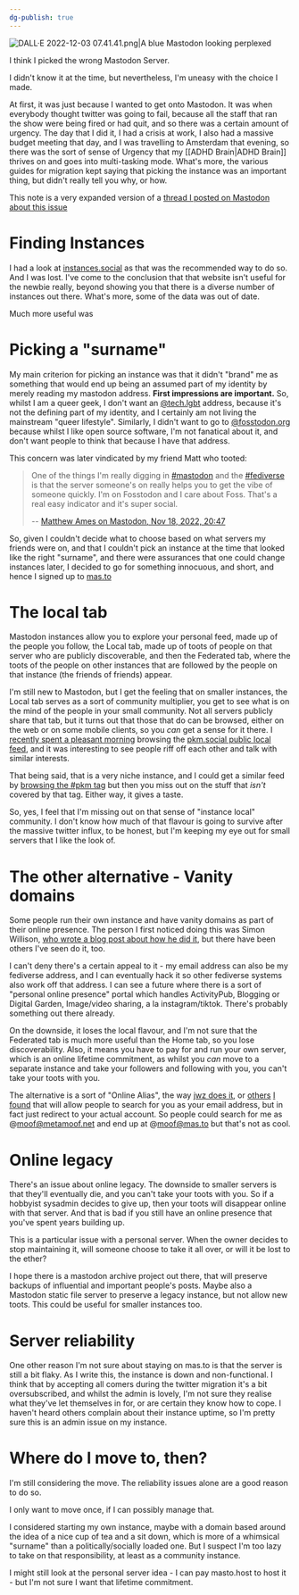 ```yaml
---
dg-publish: true
---
```

![DALL·E 2022-12-03 07.41.41.png|A blue Mastodon looking perplexed](/img/user/Ramblings/attachments/DALL%C2%B7E%202022-12-03%2007.41.41.png)

I think I picked the wrong Mastodon Server.

I didn't know it at the time, but nevertheless, I'm uneasy with the choice I made.

At first, it was just because I wanted to get onto Mastodon. It was when everybody thought twitter was going to fail, because all the staff that ran the show were being fired or had quit, and so there was a certain amount of urgency. The day that I did it, I had a crisis at work, I also had a massive budget meeting that day, and I was travelling to Amsterdam that evening, so there was the sort of sense of Urgency that my [[ADHD Brain\|ADHD Brain]] thrives on and goes into multi-tasking mode. What's more, the various guides for migration kept saying that picking the instance was an important thing, but didn't really tell you why, or how.

This note is a very expanded version of a [thread I posted on Mastodon about this issue](https://mas.to/@moof/109412464289361914)

# Finding Instances
I had a look at [instances.social](https://instances.social/) as that was the recommended way to do so. And I was lost. I've come to the conclusion that that website isn't useful for the newbie really, beyond showing you that there is a diverse number of instances out there. What's more, some of the data was out of date. 

Much more useful was 

# Picking a "surname"
My main criterion for picking an instance was that it didn't "brand" me as something that would end up being an assumed part of my identity by merely reading my mastodon address. **First impressions are important.** So, whilst I am a queer geek, I don't want an [@tech.lgbt](https://tech.lgbt/) address, because it's not the defining part of my identity, and I certainly am not living the mainstream "queer lifestyle". Similarly, I didn't want to go to [@fosstodon.org](https://fosstodon.org/) because whilst I like open source software, I'm not fanatical about it, and don't want people to think that because I have that address.

This concern was later vindicated by my friend Matt who tooted:

>One of the things I'm really digging in [#mastodon](https://fosstodon.org/tags/mastodon) and the [#fediverse](https://fosstodon.org/tags/fediverse) is that the server someone's on really helps you to get the vibe of someone quickly. I'm on Fosstodon and I care about Foss. That's a real easy indicator and it's super social.
>
> -- [Matthew Ames on Mastodon, Nov 18, 2022, 20:47](https://fosstodon.org/@mattyames/109366533003991511)

So, given I couldn't decide what to choose based on what servers my friends were on, and that I couldn't pick an instance at the time that looked like the right "surname", and there were assurances that one could change instances later, I decided to go for something innocuous, and short, and hence I signed up to [mas.to](https://mas.to)

# The local tab
Mastodon instances allow you to explore your personal feed, made up of the people you follow, the Local tab, made up of toots of people on that server who are publicly discoverable, and then the Federated tab, where the toots of the people on other instances that are followed by the people on that instance (the friends of friends) appear.

I'm still new to Mastodon, but I get the feeling that on smaller instances, the Local tab serves as a sort of community multiplier, you get to see what is on the mind of the people in your small community. Not all servers publicly share that tab, but it turns out that those that do can be browsed, either on the web or on some mobile clients, so you *can* get a sense for it there. I [recently spent a pleasant morning](https://mas.to/@moof/109447861982066581) browsing the [pkm.social public local feed](https://pkm.social/public/local), and it was interesting to see people riff off each other and talk with similar interests. 

That being said, that is a very niche instance, and I could get a similar feed by [browsing the #pkm tag](https://mas.to/tags/pkm) but then you miss out on the stuff that *isn't* covered by that tag. Either way, it gives a taste. 

So, yes, I feel that I'm missing out on that sense of "instance local" community. I don't know how much of that flavour is going to survive after the massive twitter influx, to be honest, but I'm keeping my eye out for small servers that I like the look of.

# The other alternative - Vanity domains
Some people run their own instance and have vanity domains as part of their online presence. The person I first noticed doing this was Simon Willison, [who wrote a blog post about how he did it](https://til.simonwillison.net/mastodon/custom-domain-mastodon), but there have been others I've seen do it, too.

I can't deny there's a certain appeal to it - my email address can also be my fediverse address, and I can eventually hack it so other fediverse systems also work off that address. I can see a future where there is a sort of "personal online presence" portal which handles ActivityPub, Blogging or Digital Garden, Image/video sharing, a la instagram/tiktok. There's probably something out there already.

On the downside, it loses the local flavour, and I'm not sure that the Federated tab is much more useful than the Home tab, so you lose discoverability. Also, it means you have to pay for and run your own server, which is an online lifetime commitment, as whilst you *can* move to a separate instance and take your followers and following with you, you can't take your toots with you. 

The alternative is a sort of "Online Alias", the way [jwz does it](https://www.jwz.org/blog/2022/11/using-your-own-domain-as-a-mastodon-handle/), or [others](https://blog.maartenballiauw.be/post/2022/11/05/mastodon-own-donain-without-hosting-server.html) [I](https://philna.sh/blog/2022/11/23/alias-your-mastodon-username-to-your-own-domain-with-jekyll/) [found](https://domenicoluciani.com/2022/11/19/how-to-create-mastodon-alias.html)  that will allow people to search for you as your email address, but in fact just redirect to your actual account. So people could search for me as @moof@metamoof.net and end up at @moof@mas.to but that's not as cool. 

# Online legacy
There's an issue about online legacy. The downside to smaller servers is that they'll eventually die, and you can't take your toots with you. So if a hobbyist sysadmin decides to give up, then your toots will disappear online with that server. And that is bad if you still have an online presence that you've spent years building up.

This is a particular issue with a personal server. When the owner decides to stop maintaining it, will someone choose to take it all over, or will it be lost to the ether?

I hope there is a mastodon archive project out there, that will preserve backups of influential and important people's posts. Maybe also a Mastodon static file server to preserve a legacy instance, but not allow new toots. This could be useful for smaller instances too. 

# Server reliability
One other reason I'm not sure about staying on mas.to is that the server is still a bit flaky. As I write this, the instance is down and non-functional. I think that by accepting all comers during the twitter migration it's a bit oversubscribed, and whilst the admin is lovely, I'm not sure they realise what they've let themselves in for, or are certain they know how to cope. I haven't heard others complain about their instance uptime, so I'm pretty sure this is an admin issue on my instance.

# Where do I move to, then?
I'm still considering the move. The reliability issues alone are a good reason to do so. 

I only want to move once, if I can possibly manage that. 

I considered starting my own instance, maybe with a domain based around the idea of a nice cup of tea and a sit down, which is more of a whimsical "surname" than a politically/socially loaded one. But I suspect I'm too lazy to take on that responsibility, at least as a community instance.

I might still look at the personal server idea - I can pay masto.host to host it - but I'm not sure I want that lifetime commitment. 


